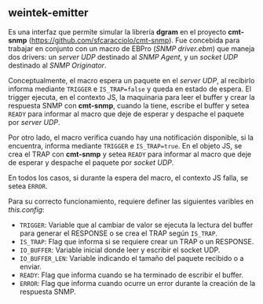 ## weintek-emitter

Es una interfaz que permite simular la librería **dgram** en el proyecto **cmt-snmp** (https://github.com/sfcaracciolo/cmt-snmp). Fue concebida para trabajar en conjunto con un macro de EBPro (*SNMP driver.ebm*) que maneja dos drivers: un *server UDP* destinado al *SNMP Agent*, y un *socket UDP* destinado al *SNMP Originator*.

Conceptualmente, el macro espera un paquete en el *server UDP*, al recibirlo informa mediante ```TRIGGER``` e ```IS_TRAP=false``` y queda en estado de espera. El trigger ejecuta, en el contexto JS, la maquinaria para leer el buffer y crear la respuesta SNMP con **cmt-snmp**, cuando la tiene, escribe el buffer y setea ```READY``` para informar al macro que deje de esperar y despache el paquete por *server UDP*. 

Por otro lado, el macro verifica cuando hay una notificación disponible, si la encuentra, informa mediante ```TRIGGER``` e ```IS_TRAP=true```. En el objeto JS, se crea el TRAP con **cmt-snmp** y setea ```READY``` para informar al macro que deje de esperar y despache el paquete por *socket UDP*. 

En todos los casos, si durante la espera del macro, el contexto JS falla, se setea ```ERROR```.

Para su correcto funcionamiento, requiere definer las siguientes varibles en *this.config*:

* ```TRIGGER```: Variable que al cambiar de valor se ejecuta la lectura del buffer para generar el RESPONSE o se crea el TRAP según ```IS_TRAP```. 
* ```IS_TRAP```: Flag que informa si se requiere crear un TRAP o un RESPONSE.
* ```IO_BUFFER```: Variable inicial donde leer y escribir el socket UDP.
* ```IO_BUFFER_LEN```: Variable indicando el tamaño del paquete recibido o a enviar.
* ```READY```: Flag que informa cuando se ha terminado de escribir el buffer.
* ```ERROR```: Flag que informa cuando ocurre un error durante la creación de la respuesta SNMP.

